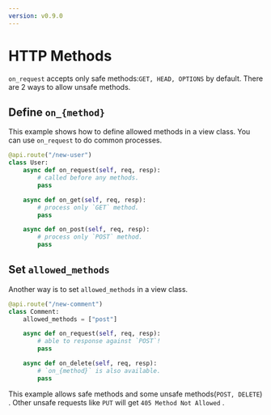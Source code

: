 ```yaml
---
version: v0.9.0
---
```


# HTTP Methods

`on_request` accepts only safe methods:`GET, HEAD, OPTIONS` by default. There are 2 ways to allow unsafe methods.

## Define `on_{method}`

This example shows how to define allowed methods in a view class. You can use `on_request` to do common processes.

```python
@api.route("/new-user")
class User:
    async def on_request(self, req, resp):
        # called before any methods.
        pass

    async def on_get(self, req, resp):
        # process only `GET` method.
        pass

    async def on_post(self, req, resp):
        # process only `POST` method.
        pass

```

## Set `allowed_methods`

Another way is to set `allowed_methods` in a view class.

```python
@api.route("/new-comment")
class Comment:
    allowed_methods = ["post"]

    async def on_request(self, req, resp):
        # able to response against `POST`!
        pass

    async def on_delete(self, req, resp):
        # `on_{method}` is also available.
        pass

```

This example allows safe methods and some unsafe methods(`POST, DELETE`) . Other unsafe requests like `PUT` will get `405 Method Not Allowed` .
